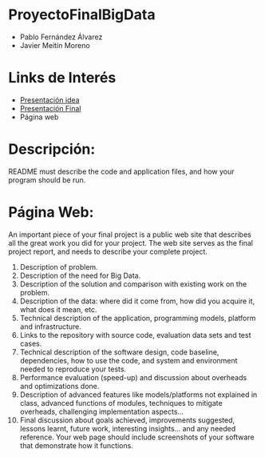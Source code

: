 # ProyectoFinalBigData
* Pablo Fernández Álvarez
* Javier Meitín Moreno

# Links de Interés
* [Presentación idea](https://docs.google.com/presentation/d/1Cyrf4gibaFM47mVAJzBG6HN32uutDxz_1npGN45Pm9Y/edit?usp=sharing)
* [Presentación Final](https://docs.google.com/presentation/d/1Vb_LUsPNkXkjxOds-mX-2kMPehKJY4j0r_7xEoUFf70/edit?usp=sharing)
* Página web

# Descripción:
README must describe the code and application files, and how your program should be run.

# Página Web:
An important piece of your final project is a public web site that describes all the great work you did for your project. The web site serves as the final project report, and needs to describe your complete project.

1. Description of problem.
2. Description of the need for Big Data.
3. Description of the solution and comparison with existing work on the problem.
4. Description of the data: where did it come from, how did you acquire it, what does it mean, etc.
5. Technical description of the application, programming models, platform and infrastructure.
6. Links to the repository with source code, evaluation data sets and test cases.
7. Technical description of the software design, code baseline, dependencies, how to use the code, and system and environment needed to reproduce your tests.
8. Performance evaluation (speed-up) and discussion about overheads and optimizations done.
9. Description of advanced features like models/platforms not explained in class, advanced functions of modules, techniques to mitigate overheads, challenging implementation aspects...
10. Final discussion about goals achieved, improvements suggested, lessons learnt, future work, interesting insights… and any needed reference.
Your web page should include screenshots of your software that demonstrate how it functions.

